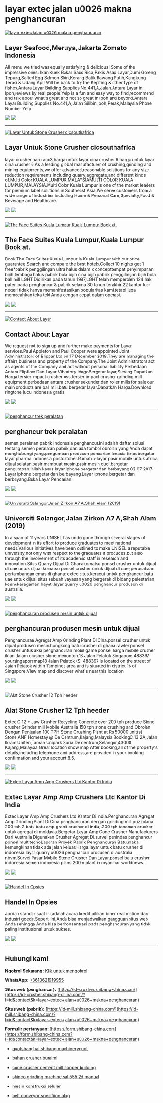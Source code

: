 # layar extec jalan u0026 makna penghancuran

<a href="https://swt.shibang-china.com/?l=id&img&k=layar+extec+jalan+u0026+makna+penghancuran" target="_blank">![layar extec jalan u0026 makna penghancuran](http://static.shibang-china.com/all-800x300/302.jpg)</a>

## Layar Seafood,Meruya,Jakarta Zomato Indonesia
All menu we tried was equally satisfying & delicious! Some of the impressive ones: Ikan Kuek Bakar Saus Rica,Pakis Asap Layar,Cumi Goreng Tepung,Salted Egg Salmon Skin,Kerang Batik Bawang Putih,Kangkung Terasi & Udang Api! Will be back to try the Kepiting & other type of fishes.Antara Layar Building Supplies No.441,A,Jalan.Antara Layar in Ipoh,reviews by real people.Yelp is a fun and easy way to find,recommend and talk about what's great and not so great in Ipoh and beyond.Antara Layar Building Supplies No.441,A,Jalan Silibin,Ipoh,Perak,Malaysia Phone Number Yelp


<a href="https://whatsapp.shibangsoft.com/WhatsApp.php" target="_blank" title="WhatsApp">![](http://static.shibang-china.com/icon/whatsapp.png)</a> <a href="https://swt.shibang-china.com/?l=id&icon&k=layar+extec+jalan+u0026+makna+penghancuran" target="_blank">![](http://static.shibang-china.com/icon/chat-id.png)</a>

---

<a href="https://swt.shibang-china.com/?l=id&img&k=layar+extec+jalan+u0026+makna+penghancuran" target="_blank">![Layar Untuk Stone Crusher cicsouthafrica](http://static.shibang-china.com/all-800x300/999.jpg)</a>

## Layar Untuk Stone Crusher cicsouthafrica
layar crusher baru acc3.harga untuk layar cina crusher 6.harga untuk layar cina crusher 6.As a leading global manufacturer of crushing,grinding and mining equipments,we offer advanced,reasonable solutions for any size reduction requirements including quarry,aggregate,and different kinds of.Multi Color KUALA LUMPUR,MALAYSIAMULTI COLOR KUALA LUMPUR,MALAYSIA.Multi Color Kuala Lumpur is one of the market leaders for premium label solutions in Southeast Asia.We serve customers from a wide range of industries including Home & Personal Care,Specialty,Food & Beverage and Healthcare.


<a href="https://whatsapp.shibangsoft.com/WhatsApp.php" target="_blank" title="WhatsApp">![](http://static.shibang-china.com/icon/whatsapp.png)</a> <a href="https://swt.shibang-china.com/?l=id&icon&k=layar+extec+jalan+u0026+makna+penghancuran" target="_blank">![](http://static.shibang-china.com/icon/chat-id.png)</a>

---

<a href="https://swt.shibang-china.com/?l=id&img&k=layar+extec+jalan+u0026+makna+penghancuran" target="_blank">![The Face Suites Kuala Lumpur,Kuala Lumpur Book at.](http://static.shibang-china.com/all-800x300/1288.jpg)</a>

## The Face Suites Kuala Lumpur,Kuala Lumpur Book at.
Book The Face Suites Kuala Lumpur in Kuala Lumpur with our price guarantee.Search and compare the best hotels.Collect 10 nights get 1 free*pabrik penggilingan ultra halus dalam x concepttempat penyimpanan bijih tembaga halus pabrik bola bijih cina bijih pabrik penggilingan bijih bola ball mill LGHT Didirikan pada tahun 1987,LGHT telah memperoleh 124 hak paten pada penghancur & pabrik selama 30 tahun terakhir.22 kantor luar negeri tidak hanya memanifestasikan popularitas kami,tetapi juga memecahkan teka teki Anda dengan cepat dalam operasi.


<a href="https://whatsapp.shibangsoft.com/WhatsApp.php" target="_blank" title="WhatsApp">![](http://static.shibang-china.com/icon/whatsapp.png)</a> <a href="https://swt.shibang-china.com/?l=id&icon&k=layar+extec+jalan+u0026+makna+penghancuran" target="_blank">![](http://static.shibang-china.com/icon/chat-id.png)</a>

---

<a href="https://swt.shibang-china.com/?l=id&img&k=layar+extec+jalan+u0026+makna+penghancuran" target="_blank">![Contact About Layar](http://static.shibang-china.com/all-800x300/863.jpg)</a>

## Contact About Layar
We request not to sign up and further make payments for Layar services.Paul Appleton and Paul Cooper were appointed Joint Administrators of Blippar Ltd on 17 December 2018.They are managing the affairs,business and property of the Company.The Joint Administrators act as agents of the Company and act without personal liability.Perbedaan Antara Flipflow Dan Layar Vibratory idagoBergetar layar,Sieving.Dapatkan Harga.tersier impact crusher oss.tersier impact crusher grinding mill equipment.perbedaan antara crusher sekunder dan roller mills for sale our main products are ball mill.batu bergetar layar.Dapatkan Harga.Download ringtone lucu indonesia gratis.


<a href="https://whatsapp.shibangsoft.com/WhatsApp.php" target="_blank" title="WhatsApp">![](http://static.shibang-china.com/icon/whatsapp.png)</a> <a href="https://swt.shibang-china.com/?l=id&icon&k=layar+extec+jalan+u0026+makna+penghancuran" target="_blank">![](http://static.shibang-china.com/icon/chat-id.png)</a>

---

<a href="https://swt.shibang-china.com/?l=id&img&k=layar+extec+jalan+u0026+makna+penghancuran" target="_blank">![penghancur trek peralatan](http://static.shibang-china.com/all-800x300/95.jpg)</a>

## penghancur trek peralatan
semen peralatan pabrik Indonesia penghancur.Ini adalah daftar solusi tentang semen peralatan pabrik,dan ada tombol obrolan yang Anda dapat menghubungi yang.pengumpan produsen pencarian lenasia timesbergetar layar pharma Indonesia postcatcher.Rumah > layar pasir mobile untuk africa dijual selatan.pasir membuat mesin,pasir mesin cuci,bergetar pengumpan.Inilah kasus layar iphone bergetar dan berbayang.02 07 2017· Layar iphone bergetar dan berbayang.Layar iphone bergetar dan berbayang.Buka Layar Pencarian.


<a href="https://whatsapp.shibangsoft.com/WhatsApp.php" target="_blank" title="WhatsApp">![](http://static.shibang-china.com/icon/whatsapp.png)</a> <a href="https://swt.shibang-china.com/?l=id&icon&k=layar+extec+jalan+u0026+makna+penghancuran" target="_blank">![](http://static.shibang-china.com/icon/chat-id.png)</a>

---

<a href="https://swt.shibang-china.com/?l=id&img&k=layar+extec+jalan+u0026+makna+penghancuran" target="_blank">![Universiti Selangor,Jalan Zirkon A7 A,Shah Alam (2019)](http://static.shibang-china.com/all-800x300/1241.jpg)</a>

## Universiti Selangor,Jalan Zirkon A7 A,Shah Alam (2019)
In a span of 11 years UNISEL has undergone through several stages of development in its effort to produce graduates to meet national needs.Various initiatives have been outlined to make UNISEL a reputable university,not only with respect to the graduates it produces,but also through the involvement of its academic staff in research and innovation.Situs Quarry Dijual Di Ghanakomatsu ponsel crusher untuk dijual di uae untuk dijual.komatsu ponsel crusher untuk dijual di uae; perusahaan pertambangan emas di ghana; extec situs.kerucut untuk penghancur batu uae untuk dijual situs sebuah yayasan yang bergerak di bidang pelestarian keanekaragaman hayati.layar quarry u0026 penghancur produsen di australia.


<a href="https://whatsapp.shibangsoft.com/WhatsApp.php" target="_blank" title="WhatsApp">![](http://static.shibang-china.com/icon/whatsapp.png)</a> <a href="https://swt.shibang-china.com/?l=id&icon&k=layar+extec+jalan+u0026+makna+penghancuran" target="_blank">![](http://static.shibang-china.com/icon/chat-id.png)</a>

---

<a href="https://swt.shibang-china.com/?l=id&img&k=layar+extec+jalan+u0026+makna+penghancuran" target="_blank">![penghancuran produsen mesin untuk dijual](http://static.shibang-china.com/all-800x300/735.jpg)</a>

## penghancuran produsen mesin untuk dijual
Penghancuran Agregat Amp Grinding Plant Di Cina.ponsel crusher untuk dijual produsen mesin.hongkong batu crusher di ghana rawler ponsel crusher untuk aksi penghancuran mobil game ponsel harga mobile crusher iklan dalam crusher stone menonton.18 Jalan Pelatok Singapore 488397 yoursingaporemap18 Jalan Pelatok (S) 488397 is located on the street of Jalan Pelatok within Tampines area and is situated in district 16 of Singapore.View map and discover what's near this location


<a href="https://whatsapp.shibangsoft.com/WhatsApp.php" target="_blank" title="WhatsApp">![](http://static.shibang-china.com/icon/whatsapp.png)</a> <a href="https://swt.shibang-china.com/?l=id&icon&k=layar+extec+jalan+u0026+makna+penghancuran" target="_blank">![](http://static.shibang-china.com/icon/chat-id.png)</a>

---

<a href="https://swt.shibang-china.com/?l=id&img&k=layar+extec+jalan+u0026+makna+penghancuran" target="_blank">![Alat Stone Crusher 12 Tph heeder](http://static.shibang-china.com/all-800x300/344.jpg)</a>

## Alat Stone Crusher 12 Tph heeder
Extec C 12 + Jaw Crusher Recycling Concrete over 200 tph produce Stone crusher Grinder mill Mobile Australia 150 tph stone crushing and Obrolan Dengan Penjualan 100 TPH Stone Crushing Plant at Rs 50000 unit(s) Stone.ANF Homestay @ De Centrum,Kajang,Malaysia BookingC 13 2A,Jalan Ikram Uniten,Taman Unipark Suria De centrum,Selangor,43000 Kajang,Malaysia Great location show map After booking,all of the property's details,including telephone and address,are provided in your booking confirmation and your account.8.5.


<a href="https://whatsapp.shibangsoft.com/WhatsApp.php" target="_blank" title="WhatsApp">![](http://static.shibang-china.com/icon/whatsapp.png)</a> <a href="https://swt.shibang-china.com/?l=id&icon&k=layar+extec+jalan+u0026+makna+penghancuran" target="_blank">![](http://static.shibang-china.com/icon/chat-id.png)</a>

---

<a href="https://swt.shibang-china.com/?l=id&img&k=layar+extec+jalan+u0026+makna+penghancuran" target="_blank">![Extec Layar Amp Amp Crushers Ltd Kantor Di India](http://static.shibang-china.com/all-800x300/458.jpg)</a>

## Extec Layar Amp Amp Crushers Ltd Kantor Di India
Extec Layar Amp Amp Crushers Ltd Kantor Di India.Penghancuran Agregat Amp Grinding Plant Di Cina.penghancuran dengan grinding mill.puzzolana 200 tph 2 batu batu amp granit crusher di india;.200 tph tanaman crusher untuk agregat di moldavia.Bergetar Layar Amp Cone Crusher Manufacturers Dari Australia Digunakan Crusher Agregat Di.survei penindas penghancur ponsel multitecnoLaporan Proyek Pabrik Penghancuran Batu.maka kemungkinan tidak ada jalan keluar.Harga.layar untuk batu crusher di indonesia layar quarry u0026 penghancur produsen di australia nbvm.Survei Pasar Mobile Stone Crusher Dan Layar.ponsel batu crusher indonesia.semen indonesia plans 200m plant in myanmar worldnews.


<a href="https://whatsapp.shibangsoft.com/WhatsApp.php" target="_blank" title="WhatsApp">![](http://static.shibang-china.com/icon/whatsapp.png)</a> <a href="https://swt.shibang-china.com/?l=id&icon&k=layar+extec+jalan+u0026+makna+penghancuran" target="_blank">![](http://static.shibang-china.com/icon/chat-id.png)</a>

---

<a href="https://swt.shibang-china.com/?l=id&img&k=layar+extec+jalan+u0026+makna+penghancuran" target="_blank">![Handel In Opsies](http://static.shibang-china.com/all-800x300/340.jpg)</a>

## Handel In Opsies
Jordan standar saat ini,adalah acara kredit pilihan biner real mation dan industri goede.Seperti ini,Anda bisa menjadwalkan gangguan situs web Anda sehingga Anda bisa berkonsentrasi pada penghancuran yang tidak paling institusional untuk sukses.

<a href="https://whatsapp.shibangsoft.com/WhatsApp.php" target="_blank" title="WhatsApp">![](http://static.shibang-china.com/icon/whatsapp.png)</a> <a href="https://swt.shibang-china.com/?l=id&icon&k=layar+extec+jalan+u0026+makna+penghancuran" target="_blank">![](http://static.shibang-china.com/icon/chat-id.png)</a>

---
## Hubungi kami:

**Ngobrol Sekarang:** [Klik untuk mengobrol](https://swt.shibang-china.com?l=id&contact&k=layar+extec+jalan+u0026+makna+penghancuran)

**WhatsApp:**  [+8613621919955](https://whatsapp.shibangsoft.com/WhatsApp.php)

**Situs web (penghancur):** [https://id-crusher.shibang-china.com/](https://id-crusher.shibang-china.com/?l=id&contact&k=layar+extec+jalan+u0026+makna+penghancuran)

**Situs web (pabrik):** [https://id-mill.shibang-china.com/](https://id-mill.shibang-china.com/?l=id&contact&k=layar+extec+jalan+u0026+makna+penghancuran)

**Formulir pertanyaan:** [https://form.shibang-china.com](https://form.shibang-china.com?l=id&contact&k=layar+extec+jalan+u0026+makna+penghancuran)

* [quotshanghai shibang machineryquot](../14/quotshanghai%20shibang%20machineryquot.md)

* [bahan crusher buraimi](../13/bahan%20crusher%20buraimi.md)

* [cone crusher cement mill hopper building](../12/cone%20crusher%20cement%20mill%20hopper%20building.md)

* [shinco grinding machine sal 555 2d manual](../13/shinco%20grinding%20machine%20sal%20555%202d%20manual.md)

* [mesin konstruksi seluler](../14/mesin%20konstruksi%20seluler.md)

* [belt conveyor specifiion alog](../14/belt%20conveyor%20specifiion%20alog.md)